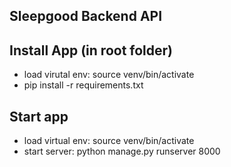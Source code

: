 ## Sleepgood Backend API

##  Install App (in root folder)

* load virutal env: source venv/bin/activate
* pip install -r requirements.txt 

##  Start app 

* load virtual env: source venv/bin/activate 
* start server: python manage.py runserver 8000
